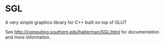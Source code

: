 # SGL
A very simple graphics library for C++ built on top of GLUT

See <http://computing.southern.edu/halterman/SGL/html> for
documentation and more information.
